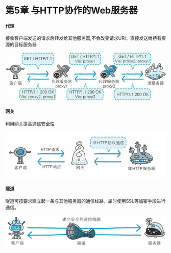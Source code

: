 # 第5章 与HTTP协作的Web服务器

#### 代理

接收客户端发送的请求后转发给其他服务器,不会改变请求URI，直接发送给持有资源的目标服务器

![](.gitbook/assets/yu-http-xie-yi-de-web-fu-wu-qi-011.jpg)

#### 网关

利用网关提高通信安全性

![](.gitbook/assets/20171104110349_iu9aur_screenshot-1.jpeg)

#### 隧道

隧道可按要求建立起一条与其他服务器的通信线路，届时使用SSL等加密手段进行通信。

![&#x901A;&#x8FC7;&#x96A7;&#x9053;&#x7684;&#x4F20;&#x8F93;&#xFF0C;&#x53EF;&#x4EE5;&#x548C;&#x8FDC;&#x8DDD;&#x79BB;&#x7684;&#x670D;&#x52A1;&#x5668;&#x5B89;&#x5168;&#x901A;&#x4FE1;&#xFF0C;&#x96A7;&#x9053;&#x672C;&#x8EAB;&#x662F;&#x900F;&#x660E;&#x7684;&#xFF0C;&#x5BA2;&#x6237;&#x7AEF;&#x4E0D;&#x7528;&#x5728;&#x610F;&#x96A7;&#x9053;&#x7684;&#x5B58;&#x5728;](.gitbook/assets/20170110160010127.png)



